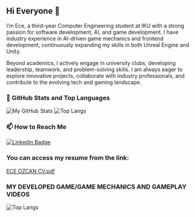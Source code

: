 ## Hi Everyone 👋
I’m Ece, a third-year Computer Engineering student at IKU with a strong passion for software development, AI, and game development. I have industry experience in AI-driven game mechanics and frontend development, continuously expanding my skills in both Unreal Engine and Unity.

Beyond academics, I actively engage in university clubs, developing leadership, teamwork, and problem-solving skills. I am always eager to explore innovative projects, collaborate with industry professionals, and contribute to the evolving tech and gaming landscape.

### 📌 GitHub Stats and Top Languages
![My GitHub Stats](https://github-readme-stats.vercel.app/api?username=eceozcan&show_icons=true&theme=radical)
![Top Langs](https://github-readme-stats.vercel.app/api/top-langs/?username=eceozcan&layout=compact&theme=radical)

### 📫 How to Reach Me  

[![Linkedin Badge](https://img.shields.io/badge/-Linkedin-blue?style=flat-square&logo=Linkedin&logoColor=white&link=https://linkedin.com/in/eceozcan/)](https://www.linkedin.com/in/%C3%B6zcanece/)
### You can access my resume from the link: 
[ECE OZCAN CV.pdf](https://github.com/user-attachments/files/20024548/ECE.OZCAN.CV.pdf)

### MY DEVELOPED GAME/GAME MECHANICS AND GAMEPLAY VIDEOS
![Top Langs](https://drive.google.com/drive/folders/1_OGOYN1SZlOLZVm9fQtqO_Bg71qvvzkV)  

<!--
**eceozcan/eceozcan** is a ✨ _special_ ✨ repository because its `README.md` (this file) appears on your GitHub profile.

Here are some ideas to get you started:

- 🔭 I’m currently working on ...
- 🌱 I’m currently learning ...
- 👯 I’m looking to collaborate on ...
- 🤔 I’m looking for help with ...
- 💬 Ask me about ...
- 📫 How to reach me: ...
- 😄 Pronouns: ...
- ⚡ Fun fact: ...
-->
